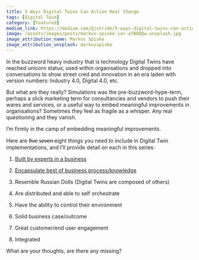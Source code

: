 ```yaml
---
title: 5 Ways Digital Twins Can Action Real Change
tags: [Digital Twin]
category: [Featured]
medium_link: https://medium.com/@jstride/5-ways-digital-twins-can-action-real-change-4115f5000f76
image: /assets/images/posts/markus-spiske-iar-afB0QQw-unsplash.jpg
image_attribution_name: Markus Spiske
image_attribution_unsplash: markusspiske
---
```

In the buzzword heavy industry that is technology Digital Twins have reached unicorn status; used within organisations and dropped into conversations to show street cred and innovation in an era laden with version numbers: Industry 4.0, Digital 4.0, etc.
<!-- readmore -->
But what are they really? Simulations was the pre-buzzword-hype-term, perhaps a slick marketing term for consultancies and vendors to push their wares and services, or a useful way to embed meaningful improvements in organisations? Sometimes they feel as fragile as a whisper. Any real questioning and they vanish.

I’m firmly in the camp of embedding meaningful improvements.

Here are f̵i̵v̵e̵ s̵e̵v̵e̵n̵ eight things you need to include in Digital Twin implementations, and I’ll provide detail on each in this series:

 1. [Built by experts in a business](https://medium.com/digitalx/why-you-need-to-invest-in-heroes-to-build-digital-twins-9d08b85304cf)

 2. [Encapsulate best of business process/knowledge](https://medium.com/digitalx/dont-be-an-idiot-encapsulate-unique-business-knowledge-in-your-digital-twins-a8c4d086f73f)

 3. Resemble Russian Dolls (Digital Twins are composed of others)

 4. Are distributed and able to self orchestrate

 5. Have the ability to control their environment

 6. Solid business case/outcome

 7. Great customer/end user engagement

 8. Integrated

What are your thoughts, are there any missing?

